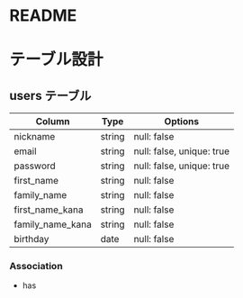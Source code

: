 # README
# テーブル設計

## users テーブル

| Column           |  Type  |   Options                 |
| -----------------| ------ | ------------------------- |
| nickname         | string | null: false               |
| email            | string | null: false, unique: true |
| password         | string | null: false, unique: true |
| first_name       | string | null: false               |
| family_name      | string | null: false               |
| first_name_kana  | string | null: false               |
| family_name_kana | string | null: false               |
| birthday         |  date  | null: false               |

### Association

- has